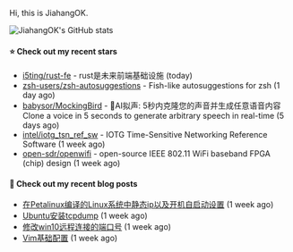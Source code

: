 Hi, this is JiahangOK.

![JiahangOK's GitHub stats](https://github-readme-stats.vercel.app/api?username=jiahangok&count_private=true)

#### ⭐ Check out my recent stars

- [i5ting/rust-fe](https://github.com/i5ting/rust-fe) - rust是未来前端基础设施 (today)
- [zsh-users/zsh-autosuggestions](https://github.com/zsh-users/zsh-autosuggestions) - Fish-like autosuggestions for zsh (1 day ago)
- [babysor/MockingBird](https://github.com/babysor/MockingBird) - 🚀AI拟声: 5秒内克隆您的声音并生成任意语音内容 Clone a voice in 5 seconds to generate arbitrary speech in real-time (5 days ago)
- [intel/iotg_tsn_ref_sw](https://github.com/intel/iotg_tsn_ref_sw) - IOTG Time-Sensitive Networking Reference Software (1 week ago)
- [open-sdr/openwifi](https://github.com/open-sdr/openwifi) - open-source IEEE 802.11 WiFi baseband FPGA (chip) design (1 week ago)

#### 📜 Check out my recent blog posts

- [在Petalinux编译的Linux系统中静态ip以及开机自启动设置](http://example.com/2021/12/05/Petalinux%E7%BC%96%E8%AF%91%E7%9A%84Linux%E7%B3%BB%E7%BB%9F%E4%B8%AD%E9%9D%99%E6%80%81ip%E4%BB%A5%E5%8F%8A%E5%BC%80%E6%9C%BA%E8%87%AA%E5%90%AF%E5%8A%A8%E8%AE%BE%E7%BD%AE/) (1 week ago)
- [Ubuntu安装tcpdump](http://example.com/2021/12/04/Ubuntu%E5%AE%89%E8%A3%85tcpdump/) (1 week ago)
- [修改win10远程连接的端口号](http://example.com/2021/12/03/%E4%BF%AE%E6%94%B9win10%E8%BF%9C%E7%A8%8B%E8%BF%9E%E6%8E%A5%E7%9A%84%E7%AB%AF%E5%8F%A3%E5%8F%B7/) (1 week ago)
- [Vim基础配置](http://example.com/2021/12/03/Vim%E5%9F%BA%E7%A1%80%E9%85%8D%E7%BD%AE/) (1 week ago)